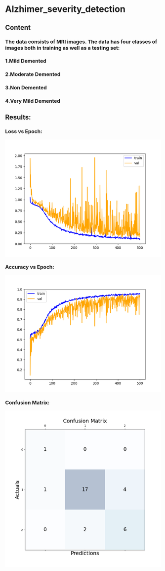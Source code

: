 # Alzhimer_severity_detection
## Content
### The data consists of MRI images. The data has four classes of images both in training as well as a testing set:
### 1.Mild Demented
### 2.Moderate Demented
### 3.Non Demented
### 4.Very Mild Demented

## Results:
###   Loss vs Epoch:

<img align='center' src='Plots/loss/loss.png' width='600"'>

###   Accuracy vs Epoch:

<img align='center' src='Plots/accuracy/accuracy.png' width='600"'>

###   Confusion Matrix:

<img align='center' src='confusion_matrix.png' width='600"'>



